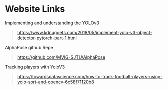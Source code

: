 # Website Links

Implementing and understanding the YOLOv3
> https://www.kdnuggets.com/2018/05/implement-yolo-v3-object-detector-pytorch-part-1.html

AlphaPose github Repe
> https://github.com/MVIG-SJTU/AlphaPose

Tracking players with YoloV3
> https://towardsdatascience.com/how-to-track-football-players-using-yolo-sort-and-opencv-6c58f71120b8
